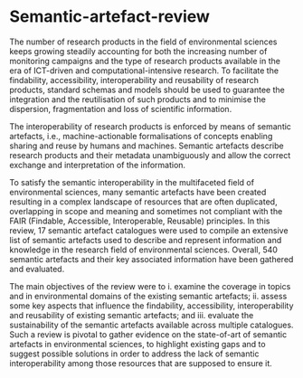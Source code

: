 # Semantic-artefact-review
The number of research products in the field of environmental sciences keeps growing steadily accounting for both the increasing number of monitoring campaigns and the type of research products available in the era of ICT-driven and computational-intensive research. 
To facilitate the findability, accessibility, interoperability and reusability of research products, standard schemas and models should be used to guarantee the integration and the reutilisation of such products and to minimise the dispersion, fragmentation and loss of scientific information. 

The interoperability of research products is enforced by means of semantic artefacts, i.e., machine-actionable formalisations of concepts enabling sharing and reuse by humans and machines. Semantic artefacts describe research products and their metadata unambiguously and allow the correct exchange and interpretation of the information.

To satisfy the semantic interoperability in the multifaceted field of environmental sciences, many semantic artefacts have been created resulting in a complex landscape of resources that are often duplicated, overlapping in scope and meaning and sometimes not compliant with the FAIR (Findable, Accessible, Interoperable, Reusable) principles. 
In this review, 17 semantic artefact catalogues were used to compile an extensive list of semantic artefacts used to describe and represent information and knowledge in the research field of environmental sciences. Overall, 540 semantic artefacts and their key associated information have been gathered and evaluated. 

The main objectives of the review were to i. examine the coverage in topics and in environmental domains of the existing semantic artefacts; ii. assess some key aspects that influence the findability, accessibility, interoperability and reusability of existing semantic artefacts; and iii. evaluate the sustainability of the semantic artefacts available across multiple catalogues. 
Such a review is pivotal to gather evidence on the state-of-art of semantic artefacts in environmental sciences, to highlight existing gaps and to suggest possible solutions in order to address the lack of semantic interoperability among those resources that are supposed to ensure it.
